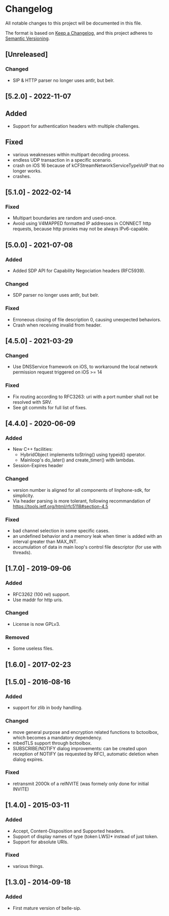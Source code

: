 # Changelog
All notable changes to this project will be documented in this file.

The format is based on [Keep a Changelog](https://keepachangelog.com/en/1.0.0/),
and this project adheres to [Semantic Versioning](https://semver.org/spec/v2.0.0.html).

## [Unreleased]

### Changed
 - SIP & HTTP parser no longer uses antlr, but belr.

## [5.2.0] - 2022-11-07

## Added
- Support for authentication headers with multiple challenges.

## Fixed
- various weaknesses within multipart decoding process.
- endless UDP transaction in a specific scenario.
- crash on iOS 16 because of kCFStreamNetworkServiceTypeVoIP that no longer works.
- crashes.


## [5.1.0] - 2022-02-14

### Fixed
- Multipart boundaries are random and used-once.
- Avoid using V4MAPPED formatted IP addresses in CONNECT http requests, because
  http proxies may not be always IPv6-capable.

## [5.0.0] - 2021-07-08

### Added
- Added SDP API for Capability Negociation headers (RFC5939).

### Changed
- SDP parser no longer uses antlr, but belr.

### Fixed
- Erroneous closing of file description 0, causing unexpected behaviors.
- Crash when receiving invalid from header.


## [4.5.0] - 2021-03-29

### Changed
- Use DNSService framework on iOS, to workaround the local network permission request triggered on iOS >= 14

### Fixed
- Fix routing according to RFC3263: uri with a port number shall not be resolved with SRV.
- See git commits for full list of fixes.


## [4.4.0] - 2020-06-09

### Added
- New C++ facilities:
  * HybridObject implements toString() using typeid() operator.
  * Mainloop's do_later() and create_timer() with lambdas.
- Session-Expires header

### Changed
- version number is aligned for all components of linphone-sdk, for simplicity.
- Via header parsing is more tolerant, following recommandation of https://tools.ietf.org/html/rfc5118#section-4.5

### Fixed
- bad channel selection in some specific cases.
- an undefined behavior and a memory leak when timer is added with an interval greater than MAX_INT.
- accumulation of data in main loop's control file descriptor (for use with threads).

## [1.7.0] - 2019-09-06

### Added
- RFC3262 (100 rel) support.
- Use maddr for http uris.

### Changed
- License is now GPLv3.

### Removed
- Some useless files.

## [1.6.0] - 2017-02-23


## [1.5.0] - 2016-08-16

### Added
- support for zlib in body handling.

### Changed
- move general purpose and encryption related functions to bctoolbox, which becomes a mandatory dependency.
- mbedTLS support through bctoolbox.
- SUBSCRIBE/NOTIFY dialog improvements: can be created upon reception of NOTIFY (as requested by RFC),
  automatic deletion when dialog expires.

### Fixed
- retransmit 200Ok of a reINVITE (was formely only done for initial INVITE)



## [1.4.0] - 2015-03-11

### Added
- Accept, Content-Disposition and Supported headers.
- Support of display names of type (token LWS)* instead of just token.
- Support for absolute URIs.

### Fixed
- various things.

## [1.3.0] - 2014-09-18

### Added
- First mature version of belle-sip.


